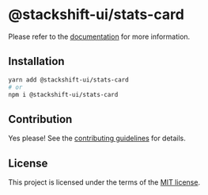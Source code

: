 # @stackshift-ui/stats-card

Please refer to the [documentation](https://stackshift-ui.webriq.com/docs/components/stats-card) for more information.

## Installation

```sh
yarn add @stackshift-ui/stats-card
# or
npm i @stackshift-ui/stats-card
```

## Contribution

Yes please! See the
[contributing guidelines](https://github.com/stackshift-ui/components/master/CONTRIBUTING.md)
for details.

## License

This project is licensed under the terms of the
[MIT license](https://github.com/stackshift-ui/components/master/LICENSE).
